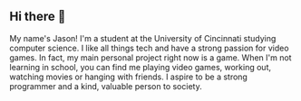 ## Hi there 👋

My name's Jason! I'm a student at the University of Cincinnati studying computer science. I like all things tech and have a strong passion for video games. In fact, my main personal project right now is a game. When I'm not learning in school, you can find me playing video games, working out, watching movies or hanging with friends. I aspire to be a strong programmer and a kind, valuable person to society.  
<!--
**JN-Coding/JN-Coding** is a ✨ _special_ ✨ repository because its `README.md` (this file) appears on your GitHub profile.

Here are some ideas to get you started:

- 🔭 I’m currently working on ...
- 🌱 I’m currently learning ...
- 👯 I’m looking to collaborate on ...
- 🤔 I’m looking for help with ...
- 💬 Ask me about ...
- 📫 How to reach me: ...
- 😄 Pronouns: ...
- ⚡ Fun fact: ...
-->
